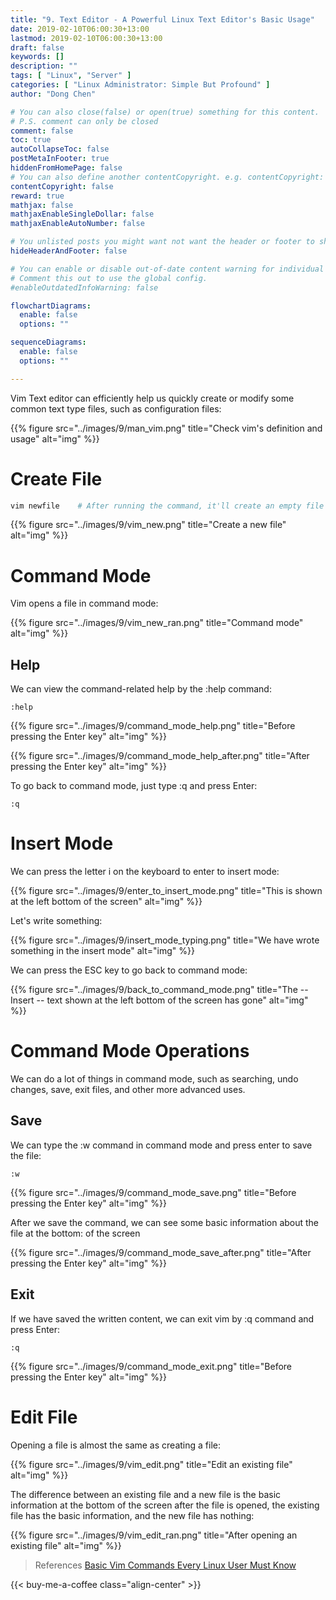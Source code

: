 ```yaml
---
title: "9. Text Editor - A Powerful Linux Text Editor's Basic Usage"
date: 2019-02-10T06:00:30+13:00
lastmod: 2019-02-10T06:00:30+13:00
draft: false
keywords: []
description: ""
tags: [ "Linux", "Server" ]
categories: [ "Linux Administrator: Simple But Profound" ]
author: "Dong Chen"

# You can also close(false) or open(true) something for this content.
# P.S. comment can only be closed
comment: false
toc: true
autoCollapseToc: false
postMetaInFooter: true
hiddenFromHomePage: false
# You can also define another contentCopyright. e.g. contentCopyright: "This is another copyright."
contentCopyright: false
reward: true
mathjax: false
mathjaxEnableSingleDollar: false
mathjaxEnableAutoNumber: false

# You unlisted posts you might want not want the header or footer to show
hideHeaderAndFooter: false

# You can enable or disable out-of-date content warning for individual post.
# Comment this out to use the global config.
#enableOutdatedInfoWarning: false

flowchartDiagrams:
  enable: false
  options: ""

sequenceDiagrams: 
  enable: false
  options: ""

---
```


<!--more-->

Vim Text editor can efficiently help us quickly create or modify some common text type files, such as configuration files:

{{% figure src="../images/9/man_vim.png" title="Check vim's definition and usage" alt="img" %}}

# Create File

```bash
vim newfile    # After running the command, it'll create an empty file called newfile
```

{{% figure src="../images/9/vim_new.png" title="Create a new file" alt="img" %}}

# Command Mode

Vim opens a file in command mode:

{{% figure src="../images/9/vim_new_ran.png" title="Command mode" alt="img" %}}

## Help

We can view the command-related help by the :help command:

```vim
:help
```

{{% figure src="../images/9/command_mode_help.png" title="Before pressing the Enter key" alt="img" %}}

{{% figure src="../images/9/command_mode_help_after.png" title="After pressing the Enter key" alt="img" %}}

To go back to command mode, just type :q and press Enter:

```vim
:q
```

# Insert Mode

We can press the letter i on the keyboard to enter to insert mode:

{{% figure src="../images/9/enter_to_insert_mode.png" title="This is shown at the left bottom of the screen" alt="img" %}}

Let's write something:

{{% figure src="../images/9/insert_mode_typing.png" title="We have wrote something in the insert mode" alt="img" %}}

We can press the ESC key to go back to command mode:

{{% figure src="../images/9/back_to_command_mode.png" title="The -- Insert -- text shown at the left bottom of the screen has gone" alt="img" %}}

# Command Mode Operations

We can do a lot of things in command mode, such as searching, undo changes, save, exit files, and other more advanced uses.

## Save

We can type the :w command in command mode and press enter to save the file:

```vim
:w
```

{{% figure src="../images/9/command_mode_save.png" title="Before pressing the Enter key" alt="img" %}}

After we save the command, we can see some basic information about the file at the bottom: of the screen

{{% figure src="../images/9/command_mode_save_after.png" title="After pressing the Enter key" alt="img" %}}

## Exit

If we have saved the written content, we can exit vim by :q command and press Enter:

```vim
:q
```

{{% figure src="../images/9/command_mode_exit.png" title="Before pressing the Enter key" alt="img" %}}

# Edit File

Opening a file is almost the same as creating a file:

{{% figure src="../images/9/vim_edit.png" title="Edit an existing file" alt="img" %}}

The difference between an existing file and a new file is the basic information at the bottom of the screen after the file is opened, the existing file has the basic information, and the new file has nothing:

{{% figure src="../images/9/vim_edit_ran.png" title="After opening an existing file" alt="img" %}}

> References
> [Basic Vim Commands Every Linux User Must Know](https://linuxhandbook.com/basic-vim-commands/)

<!-- Buy Me a Coffee Button -->
{{< buy-me-a-coffee class="align-center" >}}
